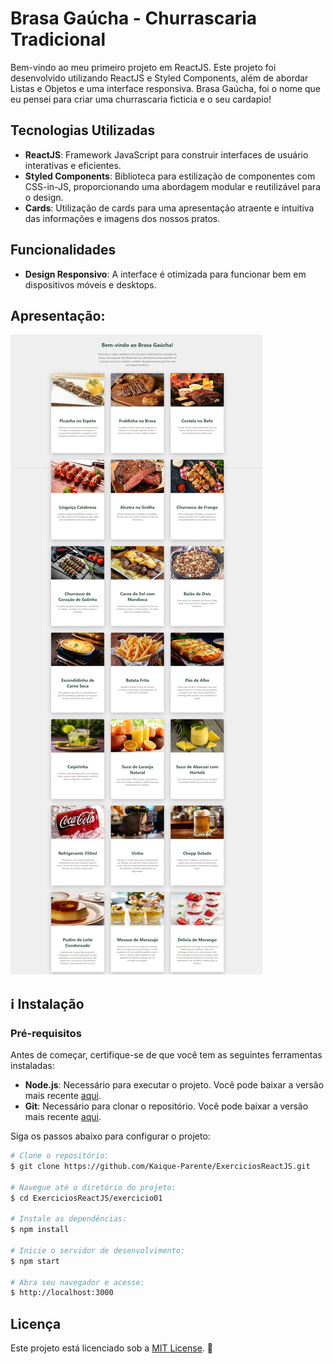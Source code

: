 # Brasa Gaúcha - Churrascaria Tradicional

Bem-vindo ao meu primeiro projeto em ReactJS. Este projeto foi desenvolvido utilizando ReactJS e Styled Components, além de abordar Listas e Objetos e uma interface responsiva. Brasa Gaúcha, foi o nome que eu pensei para criar uma churrascaria ficticia e o seu cardapio!

## Tecnologias Utilizadas

- **ReactJS**: Framework JavaScript para construir interfaces de usuário interativas e eficientes.
- **Styled Components**: Biblioteca para estilização de componentes com CSS-in-JS, proporcionando uma abordagem modular e reutilizável para o design.
- **Cards**: Utilização de cards para uma apresentação atraente e intuitiva das informações e imagens dos nossos pratos.

## Funcionalidades

- **Design Responsivo**: A interface é otimizada para funcionar bem em dispositivos móveis e desktops.

## Apresentação:

<img src="./src/assets/images/ProjetoReadme.jpg">

## :information_source: Instalação

### Pré-requisitos

Antes de começar, certifique-se de que você tem as seguintes ferramentas instaladas:

- **Node.js**: Necessário para executar o projeto. Você pode baixar a versão mais recente [aqui](https://nodejs.org/).
- **Git**: Necessário para clonar o repositório. Você pode baixar a versão mais recente [aqui](https://git-scm.com/).

Siga os passos abaixo para configurar o projeto:

```bash
# Clone o repositório:
$ git clone https://github.com/Kaique-Parente/ExerciciosReactJS.git

# Navegue até o diretório do projeto:
$ cd ExerciciosReactJS/exercicio01

# Instale as dependências:
$ npm install

# Inicie o servidor de desenvolvimento:
$ npm start

# Abra seu navegador e acesse:
$ http://localhost:3000
```

## Licença

Este projeto está licenciado sob a [MIT License](LICENSE). 📜